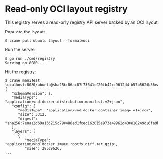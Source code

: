 # Read-only OCI layout registry

This registry serves a read-only registry API server backed by an OCI layout

Populate the layout:

```
$ crane pull ubuntu layout --format=oci
```

Run the server:

```
$ go run ./cmd/registry
Serving on 8080...
```

Hit the registry:

```
$ crane manifest localhost:8080/ubuntu@sha256:86ac87f73641c920fb42cc9612d4fb57b5626b56ea2a19b894d0673fd5b4f2e9
{
   "schemaVersion": 2,
   "mediaType": "application/vnd.docker.distribution.manifest.v2+json",
   "config": {
      "mediaType": "application/vnd.docker.container.image.v1+json",
      "size": 3312,
      "digest": "sha256:7e0aa2d69a153215c790488ed1fcec162015e973e49962d438e18249d16fa9bd"
   },
   "layers": [
      {
         "mediaType": "application/vnd.docker.image.rootfs.diff.tar.gzip",
         "size": 28539626,
...
```
